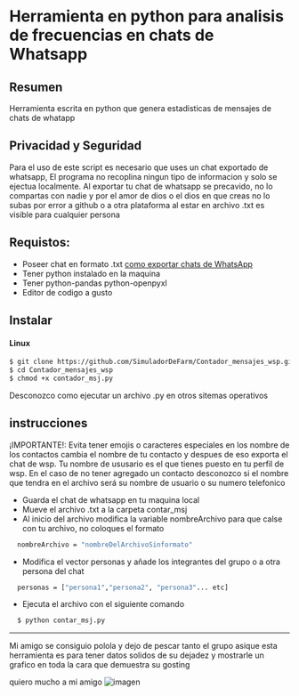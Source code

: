 # Herramienta en python para analisis de frecuencias en chats de Whatsapp

## Resumen
Herramienta escrita en python que genera estadisticas de mensajes de chats de 
whatapp 

## Privacidad y Seguridad
Para el uso de este script es necesario que uses un chat exportado de whatsapp,
El programa no recoplina ningun tipo de informacion y solo se ejectua localmente.
Al exportar tu chat de whatsapp se precavido, no lo compartas con nadie y por el amor de 
dios o el dios en que creas no lo subas por error a github o a otra plataforma
al estar en archivo .txt es visible para cualquier persona

## Requistos:
- Poseer chat en formato .txt [como exportar chats de WhatsApp](https://faq.whatsapp.com/1180414079177245/?locale=ca_ES&cms_platform=android)
- Tener python instalado en la maquina
- Tener python-pandas python-openpyxl
- Editor de codigo a gusto

## Instalar

#### Linux
```bash
$ git clone https://github.com/SimuladorDeFarm/Contador_mensajes_wsp.git
$ cd Contador_mensajes_wsp
$ chmod +x contador_msj.py
```
Desconozco como ejecutar un archivo .py en otros sitemas operativos

## instrucciones

¡IMPORTANTE!:
  Evita tener emojis o caracteres especiales en los nombre de los contactos
  cambia el nombre de tu contacto y despues de eso exporta el chat de wsp.
  Tu nombre de ususario es el que tienes puesto en tu perfil de wsp.
  En el caso de no tener agregado un contacto desconozco si el nombre que 
  tendra en el archivo será su nombre de usuario o su numero telefonico 

- Guarda el chat de whatsapp en tu maquina local
- Mueve el archivo .txt a la carpeta contar_msj
- Al inicio del archivo modifica la variable nombreArchivo para que calse
 con tu archivo, no coloques el formato
```bash
  nombreArchivo = "nombreDelArchivoSinformato"
```
- Modifica el vector personas y añade los integrantes del grupo o a otra
persona del chat
```bash
  personas = ["persona1","persona2", "persona3"... etc]

```
- Ejecuta el archivo con el siguiente comando
```bash
  $ python contar_msj.py
```
---------------------------------------------------------------------------------
Mi amigo se consiguio polola y dejo de pescar tanto el grupo asique esta herramienta
es para tener datos solidos de su dejadez y mostrarle un grafico en toda la cara que 
demuestra su gosting

quiero mucho a mi amigo
![imagen](https://github.com/user-attachments/assets/adccfb95-8087-4e36-a121-3ba983f1a749)


